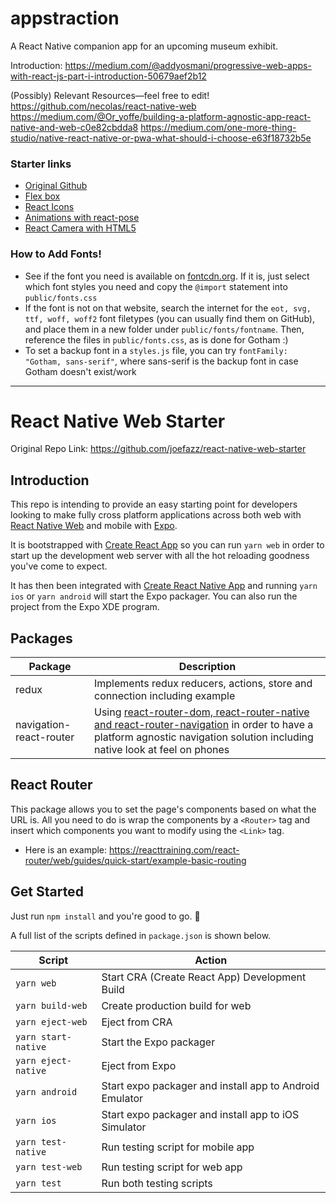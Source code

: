 # appstraction

A React Native companion app for an upcoming museum exhibit.

Introduction:
https://medium.com/@addyosmani/progressive-web-apps-with-react-js-part-i-introduction-50679aef2b12

(Possibly) Relevant Resources—feel free to edit!
https://github.com/necolas/react-native-web
https://medium.com/@Or_yoffe/building-a-platform-agnostic-app-react-native-and-web-c0e82cbdda8
https://medium.com/one-more-thing-studio/native-react-native-or-pwa-what-should-i-choose-e63f18732b5e

### Starter links

- [Original Github](https://medium.com/@yannickdot/write-once-run-anywhere-with-create-react-native-app-and-react-native-web-ad40db63eed0)
- [Flex box](https://blog.reactnativecoach.com/understanding-flex-in-react-native-b34dfb4b16d1)
- [React Icons](https://react-icons.netlify.com/#/icons/fa)
- [Animations with react-pose](https://medium.com/@joomiguelcunha/amazing-react-animation-with-react-pose-3b67d9eb6e07)
- [React Camera with HTML5](https://medium.com/20spokes-whiteboard/how-to-approach-a-react-task-using-html5-camera-as-an-example-e67f41d97b2a)

### How to Add Fonts!

- See if the font you need is available on [fontcdn.org](https://fontcdn.org/). If it is, just select which font styles you need and copy the `@import` statement into `public/fonts.css`
- If the font is not on that website, search the internet for the `eot, svg, ttf, woff, woff2` font filetypes (you can usually find them on GitHub), and place them in a new folder under `public/fonts/fontname`. Then, reference the files in `public/fonts.css`, as is done for Gotham :)
- To set a backup font in a `styles.js` file, you can try `fontFamily: "Gotham, sans-serif"`, where sans-serif is the backup font in case Gotham doesn't exist/work

<hr>

# React Native Web Starter

Original Repo Link: https://github.com/joefazz/react-native-web-starter

## Introduction

This repo is intending to provide an easy starting point for developers looking to make fully cross platform applications across both web with [React Native Web](https://github.com/necolas/react-native-web) and mobile with [Expo](https://github.com/react-community/create-react-native-app).

It is bootstrapped with [Create React App](https://github.com/facebook/create-react-app) so you can run `yarn web` in order to start up the development web server with all the hot reloading goodness you've come to expect.

It has then been integrated with [Create React Native App](https://github.com/react-community/create-react-native-app) and running `yarn ios` or `yarn android` will start the Expo packager. You can also run the project from the Expo XDE program.

## Packages

| Package                 | Description                                                                                                                                                                                                                               |
| ----------------------- | ----------------------------------------------------------------------------------------------------------------------------------------------------------------------------------------------------------------------------------------- |
| redux                   | Implements redux reducers, actions, store and connection including example                                                                                                                                                                |
| navigation-react-router | Using [react-router-dom, react-router-native and react-router-navigation](https://reacttraining.com/react-router/web/guides/quick-start) in order to have a platform agnostic navigation solution including native look at feel on phones |

## React Router

This package allows you to set the page's components based on what the URL is. All you need to do is wrap the components by a `<Router>` tag and insert which components you want to modify using the `<Link>` tag.

- Here is an example: https://reacttraining.com/react-router/web/guides/quick-start/example-basic-routing

## Get Started

Just run `npm install` and you're good to go. 🙂

A full list of the scripts defined in `package.json` is shown below.

| Script              | Action                                                  |
| ------------------- | ------------------------------------------------------- |
| `yarn web`          | Start CRA (Create React App) Development Build          |
| `yarn build-web`    | Create production build for web                         |
| `yarn eject-web`    | Eject from CRA                                          |
| `yarn start-native` | Start the Expo packager                                 |
| `yarn eject-native` | Eject from Expo                                         |
| `yarn android`      | Start expo packager and install app to Android Emulator |
| `yarn ios`          | Start expo packager and install app to iOS Simulator    |
| `yarn test-native`  | Run testing script for mobile app                       |
| `yarn test-web`     | Run testing script for web app                          |
| `yarn test`         | Run both testing scripts                                |
